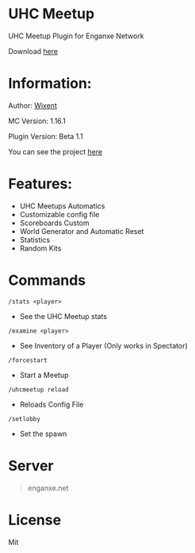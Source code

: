 # UHC Meetup
UHC Meetup Plugin for Enganxe Network

Download [here](https://www.spigotmc.org/resources/uhc-meetup-1-16.87430/)
# Information:
Author: [Wixent](https://twitter.com/wixqnt)

MC Version: 1.16.1

Plugin Version: Beta 1.1

You can see the project [here](https://github.com/users/Wixent/projects/3)

# Features:
 - UHC Meetups Automatics
 - Customizable config file
 - Scoreboards Custom
 - World Generator and Automatic Reset
 - Statistics
 - Random Kits
 
# Commands

```/stats <player>```
- See the UHC Meetup stats

```/examine <player>```
- See Inventory of a Player (Only works in Spectator)

```/forcestart```
- Start a Meetup

```/uhcmeetup reload```
- Reloads Config File

```/setlobby```
- Set the spawn


# Server

> enganxe.net


# License

Mit

